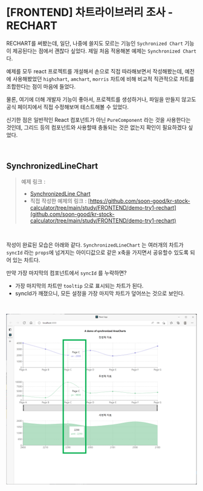 # [FRONTEND] 차트라이브러리 조사 - RECHART

RECHART를 써봤는데, 일단, 나중에 쓸지도 모르는 기능인 `Sychronized Chart` 기능이 제공된다는 점에서 괜찮다 싶었다. 제일 처음 적용해본 예제는 `Synchronized Chart`다. <br>

예제를 모두 react 프로젝트를 개설해서 손으로 직접 따라해보면서 작성해봤는데, 예전에 사용해봤었던 `highchart`, `amchart`, `morris` 차트에 비해 비교적 직관적으로 차트를 조합한다는 점이 마음에 들었다. <br>

물론, 여기에 더해 개발자 기능이 좋아서, 프로젝트를 생성하거나, 파일을 만들지 않고도 공식 페이지에서 직접 수정해보며 테스트해볼 수 있었다.<br>

신기한 점은 일반적인 React 컴포넌트가 아닌 `PureComponent` 라는 것을 사용한다는 것인데, 그리드 등의 컴포넌트와 사용할때 충돌되는 것은 없는지 확인이 필요하겠다 싶었다.<br>

<br>

## SynchronizedLineChart

> 예제 링크 : 
>
> - [SynchronizedLine Chart](https://recharts.org/en-US/examples/SynchronizedLineChart)
> - 직접 작성한 예제의 링크 : [https://github.com/soon-good/kr-stock-calculator/tree/main/study/FRONTEND/demo-try1-rechart](github.com/soon-good/kr-stock-calculator/tree/main/study/FRONTEND/demo-try1-rechart) <br>

<br>

작성이 완료된 모습은 아래와 같다. `SynchronizedLineChart` 는 여러개의 차트가 `syncId` 라는 `props`에 넘겨지는 아이디값으로 같은 x축을 가지면서 공유할수 있도록 되어 있는 차트다.<br>

만약 가장 마지막의 컴포넌트에서 `syncId` 를 누락하면?<br>

- 가장 마지막의 차트만 `tooltip` 으로 표시되는 차트가 된다. 
- syncId가 깨졌으니, 모든 설정을 가장 마지막 차트가 덮어쓰는 것으로 보인다.

<br>

![ASDF](./img/CHART-STUDY-1-RECHARTS/1.png)



